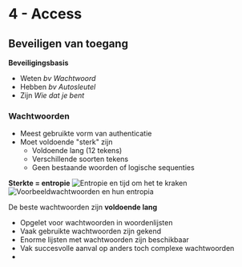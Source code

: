 # 4 - Access
## Beveiligen van toegang
**Beveiligingsbasis**
- Weten
*bv Wachtwoord*
- Hebben
*bv Autosleutel*
- Zijn
*Wie dat je bent*

### Wachtwoorden
- Meest gebruikte vorm van authenticatie
- Moet voldoende "sterk" zijn
  - Voldoende lang (12 tekens)
  - Verschillende soorten tekens
  - Geen bestaande woorden of logische sequenties

**Sterkte = entropie**
![Entropie en tijd om het te kraken](https://i.imgur.com/wNIY6DH.png)
![Voorbeeldwachtwoorden en hun entropia](https://i.imgur.com/HHyQcne.png)

De beste wachtwoorden zijn **voldoende lang**

 - Opgelet voor wachtwoorden in woordenlijsten
 - Vaak gebruikte wachtwoorden zijn gekend
 - Enorme lijsten met wachtwoorden zijn beschikbaar
 - Vak succesvolle aanval op anders toch complexe wachtwoorden
 - 

<!--stackedit_data:
eyJoaXN0b3J5IjpbNjkzNDQwNzksMTk2Mzk2NzA2Nl19
-->